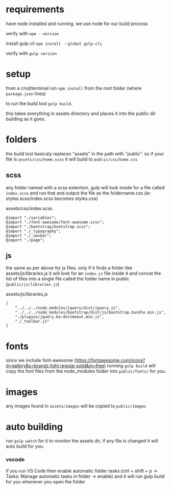 # requirements

have node installed and running. we use node for our build process

verify with `npm --version`

install gulp cli `npm install --global gulp-cli`

verify with `gulp version`

# setup

from a cmd/terminal run `npm install` from the root folder (where `package.json` lives)

to run the build tool `gulp build`.

this takes everything in assets directory and places it into the public dir building as it goes. 

# folders

the build tool basicaly replaces "assets" in the path with "public". so if your file is `assets/css/home.scss` it will build to `public/css/home.css` 


## scss 

any folder named with a scss extention, gulp will look inside for a file called `index.scss` and run that and output the file as the foldername.css (ie: styles.scss/index.scss becomes styles.css)

assets/css/index.scss
```
@import "./variables";
@import "./font-awesome/font-awesome.scss";
@import "./bootstrap/bootstrap.scss";
@import "./_typography";
@import "./_navbar";
@import "./page";
```

## js

the same as per above for js files. only if it finds a folder like assets/js/libraries.js it will look for an `index.js` file inside it and concat the list of files into a single file called the folder name in public (`public/js/libraries.js`)

assets/js/libraries.js
```
[
    "../../../node_modules/jquery/dist/jquery.js",
    "../../../node_modules/bootstrap/dist/js/bootstrap.bundle.min.js",
    "./plugins/jquery.ba-dotimeout.min.js",
    "./_toolbar.js"
]
```

# fonts

since we include font-awesome (https://fontawesome.com/icons?d=gallery&s=brands,light,regular,solid&m=free) running `gulp build` will copy the font files from the node_modules folder into `public/fonts/` for you. 


# images

any images found in `assets/images` will be copied to `public/images`

# auto building

run `gulp watch` for it to monitor the assets dir, if any file is changed it will auto build for you. 

### vscode

if you run VS Code then enable automatic folder tasks (ctrl + shift + p -> Tasks: Manage automatic tasks in folder -> enable) and it will run gulp build for you whenever you open the folder